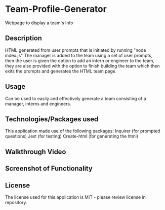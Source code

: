 # Team-Profile-Generator
Webpage to display a team's info

## Description
HTML generated from user prompts that is initiated by running "node index.js"
The manager is added to the team using a set of user prompts, then the user is given the option to add an intern or engineer to the team, they are also provided with the option to finish building the team which then exits the prompts and generates the HTML team page.

## Usage
Can be used to easily and effectively generate a team consisting of a manager, interns and engineers. 

## Technologies/Packages used
This application made use of the following packages:
Inquirer (for prompted questions)
Jest (for testing)
Create-html (for generating the html)

## Walkthrough Video



## Screenshot of Functionality



## License 
The license used for this application is MIT - please review license in repository. 

